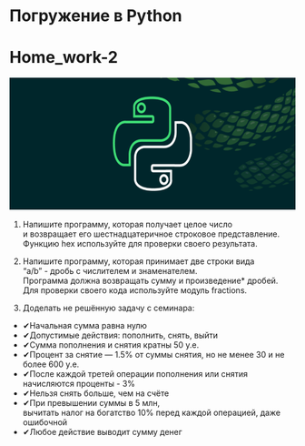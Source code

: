 # Погружение в Python
# Home_work-2
![python.png](python.png)
1. Напишите программу, которая получает целое число 
<br>и возвращает его шестнадцатеричное строковое представление. 
<br>Функцию hex используйте для проверки своего результата.

2. Напишите программу, которая принимает две строки вида 
<br>“a/b” - дробь с числителем и знаменателем. 
<br>Программа должна возвращать сумму и произведение* дробей. 
<br>Для проверки своего кода используйте модуль fractions.

3. Доделать не решённую задачу с семинара:
- ✔Начальная сумма равна нулю 
- ✔Допустимые действия: пополнить, снять, выйти 
- ✔Сумма пополнения и снятия кратны 50 у.е. 
- ✔Процент за снятие — 1.5% от суммы снятия, но не менее 30 и не более 600 у.е. 
- ✔После каждой третей операции пополнения или снятия начисляются проценты - 3% 
- ✔Нельзя снять больше, чем на счёте 
- ✔При превышении суммы в 5 млн, <br>вычитать налог на богатство 10% перед каждой операцией, даже ошибочной
- ✔Любое действие выводит сумму денег
